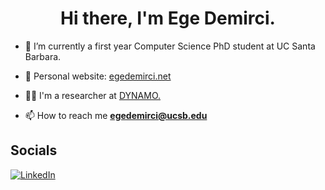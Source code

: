 <h1 align="center">Hi there, I'm Ege Demirci.</h1>

- 🔭 I’m currently a first year Computer Science PhD student at UC Santa Barbara.

- 🌱 Personal website: [egedemirci.net](http://egedemirci.net/)

- 👨‍💻 I'm a researcher at [DYNAMO.](http://dynamo.cs.ucsb.edu/)


- 📫 How to reach me **egedemirci@ucsb.edu**



## Socials
[![LinkedIn](https://img.shields.io/badge/LinkedIn-%230077B5.svg?logo=linkedin&logoColor=white)](https://linkedin.com/in/egedemirci) 
